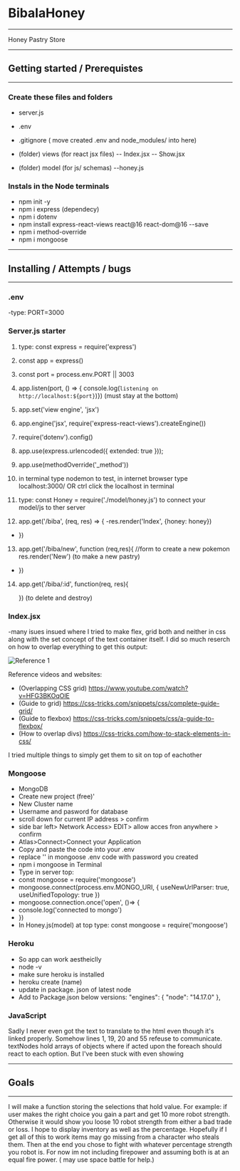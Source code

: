 # BibalaHoney

----------
Honey Pastry Store

----------

## Getting started / Prerequistes
----------

### Create these files and folders

- server.js
- .env
- .gitignore ( move created .env and node_modules/ into here)

- (folder) views (for react jsx files)
   -- Index.jsx
   -- Show.jsx
- (folder) model (for js/ schemas)
    --honey.js


### Instals in the Node terminals

- npm init -y
- npm i express (dependecy)
- npm i dotenv
- npm install express-react-views react@16 react-dom@16 --save
- npm i method-override
- npm i mongoose


----------

## Installing / Attempts / bugs
------
### .env
-type: PORT=3000

### Server.js starter
1. type: const express = require('express')

2. const app = express()

3. const port = process.env.PORT || 3003

4. app.listen(port, () => {
    console.log(`listening on http://localhost:${port}`)}) (must stay at the bottom)

5. app.set('view engine', 'jsx')

6. app.engine('jsx', require('express-react-views').createEngine())

7. require('dotenv').config()

8. app.use(express.urlencoded({ extended: true }));

9. app.use(methodOverride('_method'))

10. in terminal type nodemon to test,  in internet browser type localhost:3000/ OR ctrl click the localhost in terminal

11. type: const Honey = require('./model/honey.js') to connect your model/js to ther server

12. app.get('/biba', (req, res) => { 
    -res.render('Index', {honey: honey})
  - })

13. app.get('/biba/new', function (req,res){ 
    //form to create a new pokemon
    res.render('New') (to make a new pastry)
- })

14. app.get('/biba/:id', function(req, res){
   
    }) (to delete and destroy)






### Index.jsx

-many isues insued where I tried to make flex, grid both and neither in css along with the set concept of the text container itself. I did so much reserch on how to overlap everything to get this output:

![Reference 1](ref1.jpg)

Reference videos and websites: 

- (Overlapping CSS grid)  https://www.youtube.com/watch?v=HFG3BKOqOlE
- (Guide to grid) https://css-tricks.com/snippets/css/complete-guide-grid/
- (Guide to flexbox) https://css-tricks.com/snippets/css/a-guide-to-flexbox/
- (How to overlap divs) https://css-tricks.com/how-to-stack-elements-in-css/

I tried multiple things to simply get them to sit on top of eachother


### Mongoose

- MongoDB
- Create new project (free)'
- New Cluster name
- Username and pasword for database
- scroll down for current IP address > confirm
- side bar left> Network Access> EDIT> allow acces fron anywhere > confirm
- Atlas>Connect>Connect your Application
- Copy and paste the code into your .env
- replace '<password>' in mongoose .env code with password you created
- npm i mongoose in Terminal
-  Type in server top: 
- const mongoose = require('mongoose')
- mongoose.connect(process.env.MONGO_URI, { useNewUrlParser: true, useUnifiedTopology: true })
- mongoose.connection.once('open', ()=> {
-    console.log('connected to mongo')
- })
- In Honey.js(model) at top type: const mongoose = require('mongoose')

### Heroku
- So app can work aestheiclly 
- node -v
- make sure heroku is installed
- heroku  create (name)
- update in package. json of latest node
- Add to Package.json below versions: 
  "engines": {
    "node": "14.17.0"
  },




### JavaScript

Sadly I never even got the text to translate to the html even though it's linked properly. Somehow lines 1, 19, 20 and 55 refeuse to communicate. textNodes hold arrays of objects where if acted upon the foreach should react to each option. But I've been stuck with even showing

---------
## Goals
---------
I will make a function storing the selections that hold value. For example: if user makes the right choice you gain a part and get 10 more robot strength. Otherwise it would show you loose 10 robot strength from either a bad trade or loss. I hope to display inventory as well as the percentage. Hopefully if I get all of this to work items may go missing from a character who steals them. Then at the end you chose to fight with whatever percentage strength you robot is. For now im not including firepower and assuming both is at an equal fire power. ( may use space battle for help.)
